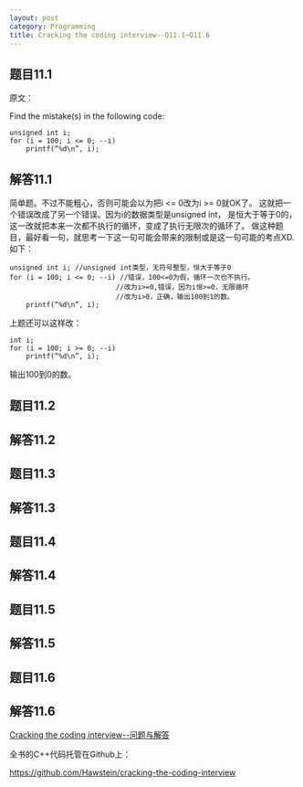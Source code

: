 ```yaml
---
layout: post
category: Programming
title: Cracking the coding interview--Q11.1~Q11.6
---
```


## 题目11.1

原文：

Find the mistake(s) in the following code:	

	unsigned int i;
	for (i = 100; i <= 0; --i)
		printf(“%d\n”, i);

## 解答11.1

简单题。不过不能粗心，否则可能会以为把i <= 0改为i >= 0就OK了。
这就把一个错误改成了另一个错误。因为i的数据类型是unsigned int，
是恒大于等于0的，这一改就把本来一次都不执行的循环，变成了执行无限次的循环了。
做这种题目，最好看一句，就思考一下这一句可能会带来的限制或是这一句可能的考点XD.
如下：

	unsigned int i; //unsigned int类型，无符号整型，恒大于等于0
	for (i = 100; i <= 0; --i) //错误，100<=0为假，循环一次也不执行。
							  //改为i>=0,错误，因为i恒>=0，无限循环
							  //改为i>0，正确，输出100到1的数。
		printf(“%d\n”, i);

上题还可以这样改：

	int i;
	for (i = 100; i >= 0; --i)
		printf(“%d\n”, i);

输出100到0的数。

## 题目11.2


## 解答11.2


## 题目11.3


## 解答11.3


## 题目11.4


## 解答11.4


## 题目11.5


## 解答11.5


## 题目11.6


## 解答11.6


[Cracking the coding interview--问题与解答](/posts/ctci-solutions-contents.html)

全书的C++代码托管在Github上：

<https://github.com/Hawstein/cracking-the-coding-interview>
